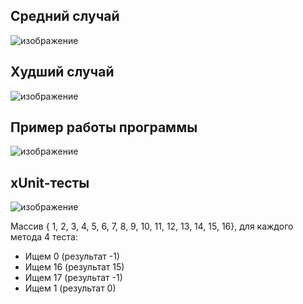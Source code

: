 ## Средний случай
![изображение](https://user-images.githubusercontent.com/63126813/159118055-7db03e74-fb89-429f-b3c3-1cb207b70849.png)

## Худший случай
![изображение](https://user-images.githubusercontent.com/63126813/159118060-d06d0ebb-9f3c-4309-9a2d-08ef32bfef9d.png)

## Пример работы программы
![изображение](https://user-images.githubusercontent.com/63126813/159118094-494252ba-5e7f-4af2-b8bd-1311d209fcee.png)

## xUnit-тесты
![изображение](https://user-images.githubusercontent.com/63126813/159118130-b71563df-3686-459a-ad57-9168065e56d5.png)

Массив { 1, 2, 3, 4, 5, 6, 7, 8, 9, 10, 11, 12, 13, 14, 15, 16}, для каждого метода 4 теста:
- Ищем 0 (результат -1)
- Ищем 16 (результат 15)
- Ищем 17 (результат -1)
- Ищем 1 (результат 0)
